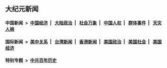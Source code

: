 ## 大纪元新闻

#### 中国新闻 &nbsp;>&nbsp; [中国经济](indexes/ncid283/README.md?08190446) &nbsp;| &nbsp; [大陆政治](indexes/ncid277/README.md?08190446) &nbsp;| &nbsp; [社会万象](indexes/ncid282/README.md?08190446) &nbsp;| &nbsp; [中国人权](indexes/ncid278/README.md?08190446) &nbsp;| &nbsp; [群体事件](indexes/ncid279/README.md?08190446) &nbsp;| &nbsp; [天灾人祸](indexes/ncid280/README.md?08190446)

#### 国际新闻 &nbsp;>&nbsp; [美中关系](indexes/nf1412576/README.md?08190446) &nbsp;| &nbsp; [台湾新闻](indexes/ncid1349361/README.md?08190446) &nbsp;| &nbsp; [香港新闻](indexes/ncid1349362/README.md?08190446) &nbsp;| &nbsp; [美国政治](indexes/ncid1078159/README.md?08190446) &nbsp;| &nbsp; [美国社会](indexes/ncid1078160/README.md?08190446) &nbsp;| &nbsp; [美国经济](indexes/ncid1078158/README.md?08190446)

#### 特别专题 &nbsp;>&nbsp; [中共百年历史](https://github.com/epoch-news/epoch-special/blob/master/README.md?08190446)  
